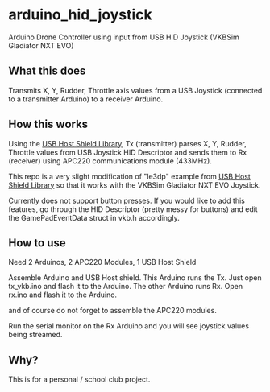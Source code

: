 # arduino_hid_joystick
Arduino Drone Controller using input from USB HID Joystick (VKBSim Gladiator NXT EVO)

## What this does
Transmits X, Y, Rudder, Throttle axis values from a USB Joystick (connected to a transmitter Arduino) to a receiver Arduino. 


## How this works

Using the [USB Host Shield Library](https://github.com/felis/USB_Host_Shield_2.0),
Tx (transmitter) parses X, Y, Rudder, Throttle values from USB Joystick HID Descriptor and sends them to Rx (receiver) using APC220 communications module (433MHz).

This repo is a very slight modification of "le3dp" example from [USB Host Shield Library](https://github.com/felis/USB_Host_Shield_2.0) so that it works with the VKBSim Gladiator NXT EVO Joystick.

Currently does not support button presses. If you would like to add this features, go through the HID Descriptor (pretty messy for buttons) and edit the GamePadEventData struct in vkb.h accordingly.

## How to use
Need 2 Arduinos, 2 APC220 Modules, 1 USB Host Shield

Assemble Arduino and USB Host shield. This Arduino runs the Tx. Just open tx_vkb.ino and flash it to the Arduino.
The other Arduino runs Rx. Open rx.ino and flash it to the Arduino.

and of course do not forget to assemble the APC220 modules.

Run the serial monitor on the Rx Arduino and you will see joystick values being streamed.

## Why?
This is for a personal / school club project.
